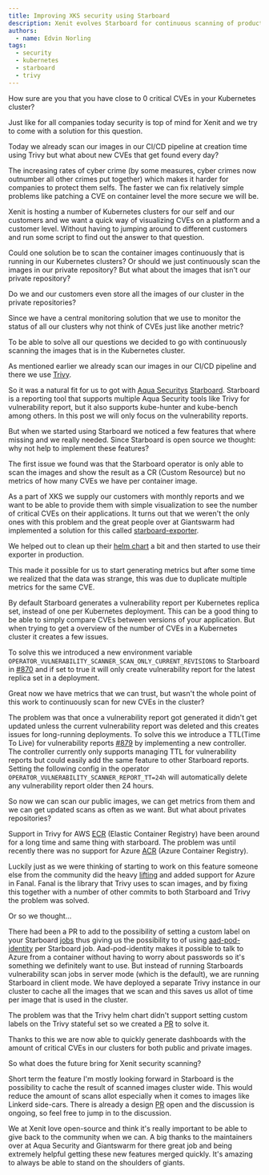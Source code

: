 ```yaml
---
title: Improving XKS security using Starboard
description: Xenit evolves Starboard for continuous scanning of production workloads.
authors:
  - name: Edvin Norling
tags:
  - security
  - kubernetes
  - starboard
  - trivy
---
```


How sure are you that you have close to 0 critical CVEs in your Kubernetes cluster?

Just like for all companies today security is top of mind for Xenit and we try to come with a solution for this question.

Today we already scan our images in our CI/CD pipeline at creation time using Trivy but what about new CVEs that get found every day?

The increasing rates of cyber crime (by some measures, cyber crimes now outnumber all other crimes put together) which makes it harder for companies to protect them selfs.
The faster we can fix relatively simple problems like patching a CVE on container level the more secure we will be.

Xenit is hosting a number of Kubernetes clusters for our self and our customers and we want a quick way of visualizing CVEs on a platform and a customer level.
Without having to jumping around to different customers and run some script to find out the answer to that question.

<!-- truncate -->

Could one solution be to scan the container images continuously that is running in our Kubernetes clusters?
Or should we just continuously scan the images in our private repository? But what about the images that isn't our private repository?

Do we and our customers even store all the images of our cluster in the private repositories?

Since we have a central monitoring solution that we use to monitor the status of all our clusters why not think of CVEs just like another metric?

To be able to solve all our questions we decided to go with continuously scanning the images that is in the Kubernetes cluster.

As mentioned earlier we already scan our images in our CI/CD pipeline and there we use [Trivy](https://github.com/aquasecurity/trivy/).

So it was a natural fit for us to got with [Aqua Securitys](https://www.aquasec.com/) [Starboard](https://github.com/aquasecurity/starboard).
Starboard is a reporting tool that supports multiple Aqua Security tools like Trivy for vulnerability report, but it also supports kube-hunter and kube-bench among others.
In this post we will only focus on the vulnerability reports.

But when we started using Starboard we noticed a few features that where missing and we really needed. Since Starboard is open source we thought: why not help to implement these features?

The first issue we found was that the Starboard operator is only able to scan the images and show the result as a CR (Custom Resource) but no metrics of how many CVEs we have per container image.

As a part of XKS we supply our customers with monthly reports and we want to be able to provide them with simple visualization to see the number of critical CVEs on their applications.
It turns out that we weren't the only ones with this problem and the great people over at Giantswarm had implemented a solution for this called [starboard-exporter](https://github.com/giantswarm/starboard-exporter).

We helped out to clean up their [helm chart](https://github.com/giantswarm/starboard-exporter/pull/27) a bit and then started to use their exporter in production.

This made it possible for us to start generating metrics but after some time we realized that the data was strange, this was due to duplicate multiple metrics for the same CVE.

By default Starboard generates a vulnerability report per Kubernetes replica set, instead of one per Kubernetes deployment. This can be a good thing to be able to simply compare CVEs between versions of your application.
But when trying to get a overview of the number of CVEs in a Kubernetes cluster it creates a few issues.

To solve this we introduced a new environment variable `OPERATOR_VULNERABILITY_SCANNER_SCAN_ONLY_CURRENT_REVISIONS` to Starboard in [#870](https://github.com/aquasecurity/starboard/pull/870) and if set to true it will only create vulnerability report for the latest replica set in a deployment.

Great now we have metrics that we can trust, but wasn't the whole point of this work to continuously scan for new CVEs in the cluster?

The problem was that once a vulnerability report got generated it didn't get updated unless the current vulnerability report was deleted and this creates issues for long-running deployments.
To solve this we introduce a TTL(Time To Live) for vulnerability reports [#879](https://github.com/aquasecurity/starboard/pull/879) by implementing a new controller.
The controller currently only supports managing TTL for vulnerability reports but could easily add the same feature to other Starboard reports.
Setting the following config in the operator `OPERATOR_VULNERABILITY_SCANNER_REPORT_TT=24h` will automatically delete any vulnerability report older then 24 hours.

So now we can scan our public images, we can get metrics from them and we can get updated scans as often as we want. But what about privates repositories?

Support in Trivy for AWS [ECR](https://aws.amazon.com/ecr/) (Elastic Container Registry) have been around for a long time and same thing with starboard.
The problem was until recently there was no support for Azure [ACR](https://azure.microsoft.com/en-us/services/container-registry) (Azure Container Registry).

Luckily just as we were thinking of starting to work on this feature someone else from the community did the heavy [lifting](https://github.com/aquasecurity/fanal/pull/371) and added support for Azure in Fanal.
Fanal is the library that Trivy uses to scan images, and by fixing this together with a number of other commits to both Starboard and Trivy the problem was solved.

Or so we thought...

There had been a PR to add to the possibility of setting a custom label on your Starboard [jobs](https://github.com/aquasecurity/starboard/pull/902) thus giving us the possibility to of using [aad-pod-identity](https://github.com/Azure/aad-pod-identity) per Starboard job.
Aad-pod-identity makes it possible to talk to Azure from a container without having to worry about passwords so it's something we definitely want to use.
But instead of running Starboards vulnerability scan jobs in server mode (which is the default), we are running Starboard in client mode.
We have deployed a separate Trivy instance in our cluster to cache all the images that we scan and this saves us allot of time per image that is used in the cluster.

The problem was that the Trivy helm chart didn't support setting custom labels on the Trivy stateful set so we created a [PR](https://github.com/aquasecurity/trivy/pull/1767) to solve it.

Thanks to this we are now able to quickly generate dashboards with the amount of critical CVEs in our clusters for both public and private images.

So what does the future bring for Xenit security scanning?

Short term the feature I'm mostly looking forward in Starboard is the possibility to cache the result of scanned images cluster wide.
This would reduce the amount of scans allot especially when it comes to images like Linkerd side-cars.
There is already a design [PR](https://github.com/aquasecurity/starboard/pull/740) open and the discussion is ongoing, so feel free to jump in to the discussion.

We at Xenit love open-source and think it's really important to be able to give back to the community when we can.
A big thanks to the maintainers over at Aqua Security and Giantswarm for there great job and being extremely helpful getting these new features merged quickly.
It's amazing to always be able to stand on the shoulders of giants.
